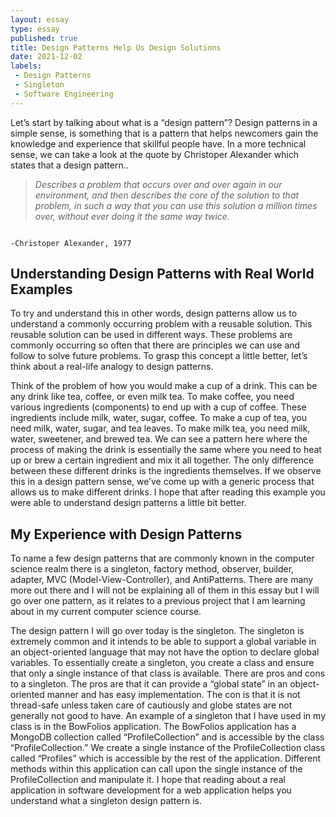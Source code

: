 ```yaml
---
layout: essay
type: essay
published: true
title: Design Patterns Help Us Design Solutions
date: 2021-12-02
labels:
 - Design Patterns
 - Singleton
 - Software Engineering
---
```


Let’s start by talking about what is a “design pattern”? Design patterns in a simple sense, is something that is a pattern that helps 
newcomers gain the knowledge and experience that skillful people have. In a more technical sense, we can take a look at the quote by 
Christoper Alexander which states that a design pattern.. 

> _Describes a problem that occurs over and over again in our environment, and then describes the core of the solution to that problem, 
in such a way that you can use this solution a million times over, without ever doing it the same way twice._

                                                                               -Christoper Alexander, 1977

## Understanding Design Patterns with Real World Examples
To try and understand this in other words, design patterns allow us to understand a commonly occurring problem with a reusable solution. 
This reusable solution can be used in different ways. These problems are commonly occurring so often that there are principles we can use 
and follow to solve future problems. To grasp this concept a little better, let’s think about a real-life analogy to design patterns. 

Think of the problem of how you would make a cup of a drink. This can be any drink like tea, coffee, or even milk tea. To make coffee, 
you need various ingredients (components) to end up with a cup of coffee. These ingredients include milk, water, sugar, coffee. 
To make a cup of tea, you need milk, water, sugar, and tea leaves. To make milk tea, you need milk, water, sweetener, and brewed tea. 
We can see a pattern here where the process of making the drink is essentially the same where you need to heat up or brew a certain ingredient 
and mix it all together. The only difference between these different drinks is the ingredients themselves. If we observe this in a design pattern sense, 
we’ve come up with a generic process that allows us to make different drinks. I hope that after reading this example you were able to 
understand design patterns a little bit better. 

## My Experience with Design Patterns
To name a few design patterns that are commonly known in the computer science realm there is a singleton, factory method, observer, 
builder, adapter, MVC (Model-View-Controller), and AntiPatterns. There are many more out there and I will not be explaining all of them 
in this essay but I will go over one pattern, as it relates to a previous project that I am learning about in my current computer science course. 

The design pattern I will go over today is the singleton. The singleton is extremely common and it intends to be able to support a global 
variable in an object-oriented language that may not have the option to declare global variables. To essentially create a singleton, you 
create a class and ensure that only a single instance of that class is available. There are pros and cons to a singleton. 
The pros are that it can provide a “global state” in an object-oriented manner and has easy implementation. The con is that it is not 
thread-safe unless taken care of cautiously and globe states are not generally not good to have. An example of a singleton that I have 
used in my class is in the BowFolios application. The BowFolios application has a MongoDB collection called “ProfileCollection” and is 
accessible by the class “ProfileCollection.” We create a single instance of the ProfileCollection class called “Profiles” which is 
accessible by the rest of the application. Different methods within this application can call upon the single instance of the ProfileCollection 
and manipulate it. I hope that reading about a real application in software development for a web application helps you understand what 
a singleton design pattern is.

&nbsp;
&nbsp;
